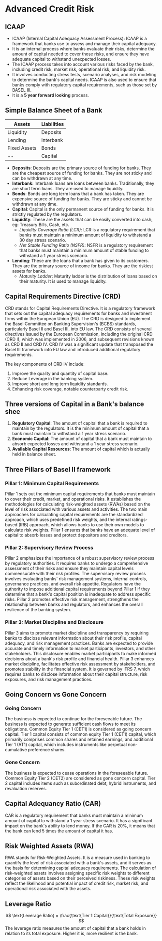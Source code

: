 # Advanced Credit Risk

## ICAAP
- ICAAP (Internal Capital Adequacy Assessment Process): ICAAP is a framework that banks use to assess and manage their capital adequacy. 
- It is an internal process where banks evaluate their risks, determine the amount of capital needed to cover those risks, and ensure they have adequate capital to withstand unexpected losses. 
- The ICAAP process takes into account various risks faced by the bank, including credit risk, market risk, operational risk, and liquidity risk. 
- It involves conducting stress tests, scenario analyses, and risk modeling to determine the bank's capital needs. ICAAP is also used to ensure that banks comply with regulatory capital requirements, such as those set by BASEL III.
- It is a **5 year forward looking** process.


## Simple Balance Sheet of a Bank

| Assets       | Liabilities |
|--------------|-------------|
| Liquidity    | Deposits    |
| Lending      | Interbank   |
| Fixed Assets | Bonds       |
| --           | Capital     |

- **Deposits**: Deposits are the primary source of funding for banks. They are the cheapest source of funding for banks. They are not sticky and can be withdrawn at any time.
- **Interbank**: Interbank loans are loans between banks. Traditionally, they are short term loans. They are used to manage liquidity. 
- **Bonds**: Bonds are long term loans that a bank has taken. They are expensive source of funding for banks. They are sticky and cannot be withdrawn at any time. 
- **Capital**: Capital is the only permanent source of funding for banks. It is strictly regulated by the regulators.  
- **Liquidity**: These are the assets that can be easily converted into cash, eg: Treasury Bills, Cash, etc.
  - _Liquidity Coverage Ratio (LCR)_: LCR is a regulatory requirement that banks must maintain a minimum amount of liquidity to withstand a 30 day stress scenario.
  - _Net Stable Funding Ratio (NSFR)_: NSFR is a regulatory requirement that banks must maintain a minimum amount of stable funding to withstand a 1 year stress scenario.
- **Lending**: These are the loans that a bank has given to its customers. They are the primary source of income for banks. They are the riskiest assets for banks.
  - _Maturity Ladder_: Maturity ladder is the distribution of loans based on their maturity. It is used to manage liquidity.


 ## Capital Requirements Directive (CRD)
 CRD stands for Capital Requirements Directive. It is a regulatory framework that sets out the capital adequacy requirements for banks and investment firms within the European Union (EU). The CRD is designed to implement the Basel Committee on Banking Supervision's (BCBS) standards, particularly Basel II and Basel III, into EU law.
The CRD consists of several directives issued by the European Commission, including the original CRD (CRD I), which was implemented in 2006, and subsequent revisions known as CRD II and CRD IV. CRD IV was a significant update that transposed the Basel III framework into EU law and introduced additional regulatory requirements. 

The key components of CRD IV include:
 1. Improve the quality and quantity of capital base.
 2. Reduce Leverage in the banking system.
 3. Improve short and long term liquidity standards.
 4. Enhancing risk coverage, notable counterparty credit risk.

 ## Three versions of Capital in a Bank's balance shee
 1. **Regulatory Capital**: The amount of capital that a bank is required to maintain by the regulators. It is the minimum amount of capital that a bank must maintain to withstand a 1 year stress scenario. 
 2. **Economic Capital**: The amount of capital that a bank must maintain to absorb expected losses and withstand a 1 year stress scenario. 
 3. **Available Capital Resources**: The amount of capital which is actually held in balance sheet.

## Three Pillars of Basel II framework

### Pillar 1: Minimum Capital Requirements
Pillar 1 sets out the minimum capital requirements that banks must maintain to cover their credit, market, and operational risks. It establishes the methodologies for calculating risk-weighted assets (RWAs) based on the level of risk associated with various assets and activities. The two main approaches for calculating capital requirements are the standardized approach, which uses predefined risk weights, and the internal ratings-based (IRB) approach, which allows banks to use their own models to calculate risk weights. Pillar 1 ensures that banks have an adequate level of capital to absorb losses and protect depositors and creditors.

### Pillar 2: Supervisory Review Process
Pillar 2 emphasizes the importance of a robust supervisory review process by regulatory authorities. It requires banks to undergo a comprehensive assessment of their risks and ensure they maintain capital levels commensurate with their risk profiles. The supervisory review process involves evaluating banks' risk management systems, internal controls, governance practices, and overall risk appetite. Regulators have the authority to impose additional capital requirements beyond Pillar 1 if they determine that a bank's capital position is inadequate to address specific risks. Pillar 2 promotes effective risk management, strengthens the relationship between banks and regulators, and enhances the overall resilience of the banking system.

### Pillar 3: Market Discipline and Disclosure
Pillar 3 aims to promote market discipline and transparency by requiring banks to disclose relevant information about their risk profile, capital adequacy, and risk management practices. Banks are expected to provide accurate and timely information to market participants, investors, and other stakeholders. This disclosure enables market participants to make informed decisions about a bank's risk profile and financial health. Pillar 3 enhances market discipline, facilitates effective risk assessment by stakeholders, and promotes stability in the financial system. It is governed by IFRS 7, which requires banks to disclose information about their capital structure, risk exposures, and risk management practices.

## Going Concern vs Gone Concern

### Going Concern
The business is expected to continue for the foreseeable future. The business is expected to generate sufficient cash flows to meet its obligations. Common Equity Tier 1 (CET1) is considered as going concern capital. Tier 1 capital consists of common equity Tier 1 (CET1) capital, which primarily comprises common shares and retained earnings, and additional Tier 1 (AT1) capital, which includes instruments like perpetual non-cumulative preference shares.

### Gone Concern
The business is expected to cease operations in the foreseeable future. Common Equity Tier 2 (CET2) are considered as gone concern capital. Tier 2 capital includes items such as subordinated debt, hybrid instruments, and revaluation reserves.

## Capital Adequancy Ratio (CAR)
CAR is a regulatory requirement that banks must maintain a minimum amount of capital to withstand a 1 year stress scenario. It has a significant impact on the bank's ability to lend money. If the CAR is 20%, it means that the bank can lend 5 times the amount of capital it has.

## Risk Weighted Assets (RWA)
RWA stands for Risk-Weighted Assets. It is a measure used in banking to quantify the level of risk associated with a bank's assets, and it serves as the basis for determining capital adequacy requirements. The calculation of risk-weighted assets involves assigning specific risk weights to different categories of assets based on their perceived riskiness. These risk weights reflect the likelihood and potential impact of credit risk, market risk, and operational risk associated with the assets.

## Leverage Ratio
$$ \text{Leverage Ratio} = \frac{\text{Tier 1 Capital}}{\text{Total Exposure}} $$
The leverage ratio measures the amount of capital that a bank holds in relation to its total exposure. Higher it is, more resilient is the bank. 









